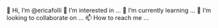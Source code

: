 👋 Hi, I’m @ericafolli
👀 I’m interested in ...
🌱 I’m currently learning ...
💞️ I’m looking to collaborate on ...
📫 How to reach me ...

<!---
ericafolli/ericafolli is a ✨ special ✨ repository because its `README.md` (this file) appears on your GitHub profile.
You can click the Preview link to take a look at your changes.
--->
